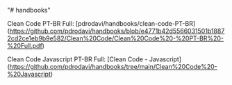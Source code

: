 "# handbooks"

Clean Code PT-BR Full: [pdrodavi/handbooks/clean-code-PT-BR] (https://github.com/pdrodavi/handbooks/blob/e4771b42d5566031501b18872cd2ce1eb9b9e582/Clean%20Code/Clean%20Code%20-%20PT-BR%20-%20Full.pdf)

Clean Code Javascript PT-BR Full: [Clean Code - Javascript] (https://github.com/pdrodavi/handbooks/tree/main/Clean%20Code%20-%20Javascript)
